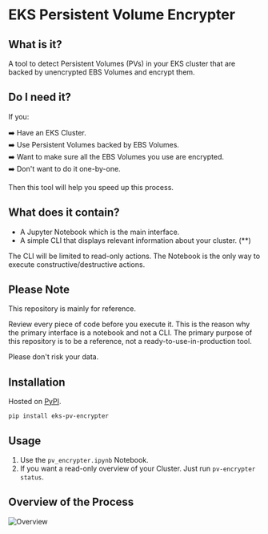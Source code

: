 # EKS Persistent Volume Encrypter

##  What is it?

A tool to detect Persistent Volumes (PVs) in your EKS cluster that are backed by
unencrypted EBS Volumes and encrypt them.

## Do I need it?

If you:

➡️ Have an EKS Cluster.  
➡️ Use Persistent Volumes backed by EBS Volumes.  
➡️ Want to make sure all the EBS Volumes you use are encrypted.  
➡️ Don't want to do it one-by-one.  

Then this tool will help you speed up this process.

## What does it contain?

* A Jupyter Notebook which is the main interface.
* A simple CLI that displays relevant information about your cluster. (**)

The CLI will be limited to read-only actions. The Notebook is the only way to execute
constructive/destructive actions.

## Please Note

This repository is mainly for reference.

Review every piece of code before you execute it. This is the reason why the primary
interface is a notebook and not a CLI. The primary purpose of this repository is to be
a reference, not a ready-to-use-in-production tool.

Please don't risk your data.

## Installation

Hosted on [PyPI](https://pypi.org/project/eks-pv-encrypter/).

`pip install eks-pv-encrypter`

## Usage

1. Use the `pv_encrypter.ipynb` Notebook.
2. If you want a read-only overview of your Cluster. Just run `pv-encrypter status`. 

## Overview of the Process

![Overview](https://raw.githubusercontent.com/VishDev12/eks-pv-encrypter/main/ebs-pv-encrypter.jpg)
